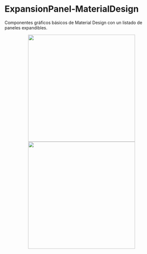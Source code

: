 # ExpansionPanel-MaterialDesign
Componentes gráficos básicos de Material Design con un listado de paneles expandibles.
<br>
<p align="center">
<img src="../master/my_imgs/captura1.png" widht="100" height="350">
<img src="../master/my_imgs/captura.png" widht="100" height="350">
</p>

